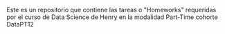 Este es un repositorio que contiene las tareas o "Homeworks" requeridas por el curso de Data Science de Henry en la modalidad
Part-Time cohorte DataPT12
